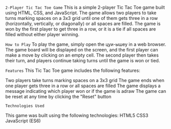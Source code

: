 `2-Player Tic Tac Toe Game`
This is a simple 2-player Tic Tac Toe game built using HTML, CSS, and JavaScript. The game allows two players to take turns marking spaces on a 3x3 grid until one of them gets three in a row (horizontally, vertically, or diagonally) or all spaces are filled. The game is won by the first player to get three in a row, or it is a tie if all spaces are filled without either player winning.

`How to Play`
To play the game, simply open the цуи-ышеу in a web browser. The game board will be displayed on the screen, and the first player can make a move by clicking on an empty cell. The second player then takes their turn, and players continue taking turns until the game is won or tied.

`Features`
This Tic Tac Toe game includes the following features:

Two players take turns marking spaces on a 3x3 grid
The game ends when one player gets three in a row or all spaces are filled
The game displays a message indicating which player won or if the game is adraw
The game can be reset at any time by clicking the "Reset" button

`Technologies Used`

This game was built using the following technologies:
HTML5
CSS3
JavaScript (ES6)
